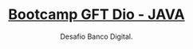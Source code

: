 <h1 align="center">
    <a href="https://pt-br.reactjs.org/"> Bootcamp GFT Dio - JAVA </a>
</h1>
<p align="center">Desafio Banco Digital.</p>

